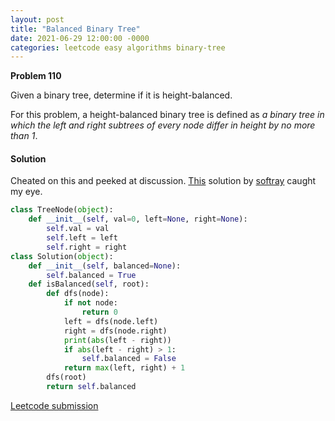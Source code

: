 ```yaml
---
layout: post
title: "Balanced Binary Tree"
date: 2021-06-29 12:00:00 -0000
categories: leetcode easy algorithms binary-tree
---
```


**Problem 110**

Given a binary tree, determine if it is height-balanced.

For this problem, a height-balanced binary tree is defined as *a binary tree in which the left and right subtrees of every node differ in height by no more than 1*.

#### Solution

Cheated on this and peeked at discussion. [This](https://leetcode.com/problems/balanced-binary-tree/discuss/35912/Simple-Fast-Python-Recursive-Solution) solution by [softray](https://leetcode.com/softray/) caught my eye.

```python
class TreeNode(object):
    def __init__(self, val=0, left=None, right=None):
        self.val = val
        self.left = left
        self.right = right
class Solution(object):
    def __init__(self, balanced=None):
        self.balanced = True
    def isBalanced(self, root):
        def dfs(node):
            if not node:
                return 0
            left = dfs(node.left)
            right = dfs(node.right)
            print(abs(left - right))
            if abs(left - right) > 1:
                self.balanced = False
            return max(left, right) + 1
        dfs(root)
        return self.balanced
```

[Leetcode submission](https://leetcode.com/submissions/detail/523257432/)


